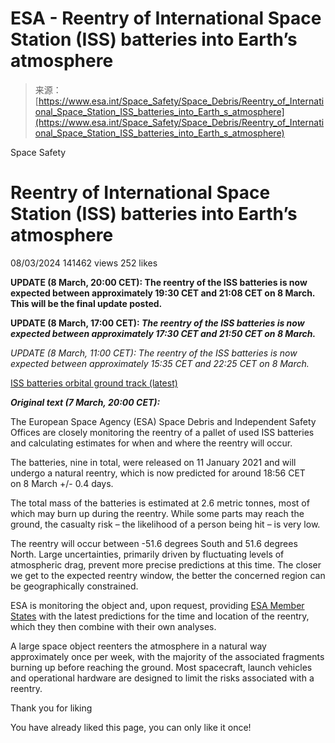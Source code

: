 <!--yml
category: 未分类
date: 2024-05-27 14:44:58
-->

# ESA - Reentry of International Space Station (ISS) batteries into Earth’s atmosphere

> 来源：[https://www.esa.int/Space_Safety/Space_Debris/Reentry_of_International_Space_Station_ISS_batteries_into_Earth_s_atmosphere](https://www.esa.int/Space_Safety/Space_Debris/Reentry_of_International_Space_Station_ISS_batteries_into_Earth_s_atmosphere)

Space Safety

# Reentry of International Space Station (ISS) batteries into Earth’s atmosphere

08/03/2024 141462 views 252 likes

******UPDATE (8 March, 20:00 CET): The reentry of the ISS batteries is now expected between approximately 19:30 CET and 21:08 CET on 8 March. This will be the final update posted.******

**UPDATE (8 March, 17:00 CET): *The reentry of the ISS batteries is now expected between approximately 17:30 CET and 21:50 CET on 8 March.***

*UPDATE (8 March, 11:00 CET): The reentry of the ISS batteries is now expected between approximately 15:35 CET and 22:25 CET on 8 March.*

[ISS batteries orbital ground track (latest)](/ESA_Multimedia/Images/2024/03/ISS_batteries_orbital_ground_track_latest_20_00_CET_8-3-2024)

***Original text (7 March, 20:00 CET):***

The European Space Agency (ESA) Space Debris and Independent Safety Offices are closely monitoring the reentry of a pallet of used ISS batteries and calculating estimates for when and where the reentry will occur.

The batteries, nine in total, were released on 11 January 2021 and will undergo a natural reentry, which is now predicted for around 18:56 CET on 8 March +/- 0.4 days.

The total mass of the batteries is estimated at 2.6 metric tonnes, most of which may burn up during the reentry. While some parts may reach the ground, the casualty risk – the likelihood of a person being hit – is very low.

The reentry will occur between -51.6 degrees South and 51.6 degrees North. Large uncertainties, primarily driven by fluctuating levels of atmospheric drag, prevent more precise predictions at this time. The closer we get to the expected reentry window, the better the concerned region can be geographically constrained.

ESA is monitoring the object and, upon request, providing [ESA Member States](https://www.esa.int/About_Us/Corporate_news/Member_States_Cooperating_States) with the latest predictions for the time and location of the reentry, which they then combine with their own analyses.

A large space object reenters the atmosphere in a natural way approximately once per week, with the majority of the associated fragments burning up before reaching the ground. Most spacecraft, launch vehicles and operational hardware are designed to limit the risks associated with a reentry.

Thank you for liking

You have already liked this page, you can only like it once!